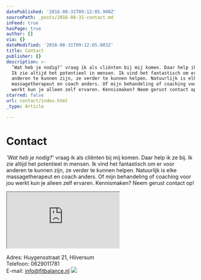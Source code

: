 ```yaml
---
datePublished: '2016-08-31T09:12:05.900Z'
sourcePath: _posts/2016-08-31-contact.md
inFeed: true
hasPage: true
author: []
via: {}
dateModified: '2016-08-31T09:12:05.003Z'
title: Contact
publisher: {}
description: >-
  ‘Wat heb je nodig?’ vraag ik als cliënten bij mij komen. Daar help ik ze bij.
  Ik zie altijd het potentieel in mensen. Ik vind het fantastisch om er voor
  anderen te kunnen zijn, ze verder te kunnen helpen. Natuurlijk is elke
  massagetherapeut en coach anders. Of mijn behandeling of coaching voor jou
  werkt kun je alleen zelf ervaren. Kennismaken? Neem gerust contact op!
starred: false
url: contact/index.html
_type: Article

---
```

# Contact

_'Wat heb je nodig?'_ vraag ik als cliënten bij mij komen. Daar help ik ze bij. Ik zie altijd het potentieel in mensen. Ik vind het fantastisch om er voor anderen te kunnen zijn, ze verder te kunnen helpen. Natuurlijk is elke massagetherapeut en coach anders. Of mijn behandeling of coaching voor jou werkt kun je alleen zelf ervaren. Kennismaken? Neem gerust contact op!

<iframe src="https://the-grid.github.io/ed-location/?latitude=52.232143&amp;longitude=5.179963&amp;zoom=16&amp;address=Huygensstraat%2021%2C%20Hilversum%2C%20Noord-Holland%201222%2C%20Netherlands" style=""></iframe>

Adres: Huygensstraat 21, Hilversum  
Telefoon: 0629011781   
E-mail: info@fitbalance.nl
![](https://the-grid-user-content.s3-us-west-2.amazonaws.com/7c5b5c3f-6a35-4b53-b837-0165727c93df.png)